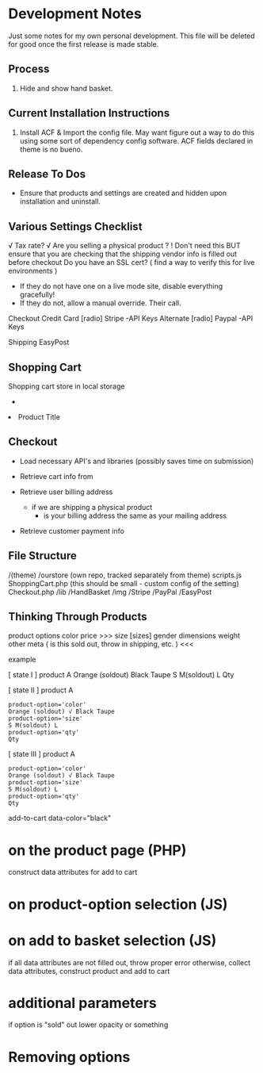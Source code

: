# Development Notes
Just some notes for my own personal development. This file will be deleted for
good once the first release is made stable.

## Process

1. Hide and show hand basket.

## Current Installation Instructions
1. Install ACF & Import the config file. May want figure out a way to do this
   using some sort of dependency config software. ACF fields declared in theme
   is no bueno.

## Release To Dos
- Ensure that products and settings are created and hidden upon
  installation and uninstall.

## Various Settings Checklist
√ Tax rate?
√ Are you selling a physical product ?
  ! Don't need this BUT ensure that you are checking that
    the shipping vendor info is filled out before checkout
Do you have an SSL cert? ( find a way to verify this for live environments )
  - If they do not have one on a live mode site, disable everything gracefully!
  - If they do not, allow a manual override. Their call.

Checkout
  Credit Card
    [radio] Stripe
      -API Keys
  Alternate
    [radio] Paypal
      -API Keys

Shipping
  EasyPost

## Shopping Cart
   Shopping cart store in local storage

   +
   <li class="product" data-product-meta="">Product Title</li>


## Checkout

   + Load necessary API's and libraries (possibly saves time on submission)

   + Retrieve cart info from

   + Retrieve user billing address
     - if we are shipping a physical product
       - is your billing address the same as your mailing address

   + Retrieve customer payment info


## File Structure
/(theme)
  /ourstore (own repo, tracked separately from theme)
    scripts.js
    ShoppingCart.php (this should be small - custom config of the setting)
    Checkout.php
    /lib
      /HandBasket
        /img
      /Stripe
      /PayPal
      /EasyPost

## Thinking Through Products

product
  options
    color
    price
    >>>
    size
      [sizes]
    gender
    dimensions
    weight
    other meta ( is this sold out, throw in shipping, etc. )
    <<<

example

[ state I ]
product A
    Orange (soldout) Black Taupe
    S M(soldout) L
    Qty

[ state II ]
product A

    product-option='color'
    Orange (soldout) √ Black Taupe
    product-option='size'
    S M(soldout) L
    product-option='qty'
    Qty

[ state III ]
product A

    product-option='color'
    Orange (soldout) √ Black Taupe
    product-option='size'
    S M(soldout) L
    product-option='qty'
    Qty

add-to-cart data-color="black"

# on the product page (PHP)
  construct data attributes for add to cart

# on product-option selection (JS)


# on add to basket selection (JS)
  if all data attributes are not filled out, throw proper error
  otherwise, collect data attributes, construct product and add to cart

# additional parameters
  if option is "sold" out
    lower opacity or something

# Removing options
